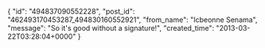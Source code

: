  {
   "id": "494837090552228",
   "post_id": "462493170453287_494830160552921",
   "from_name": "Icbeonne Senama",
   "message": "So it's good without a signature!",
   "created_time": "2013-03-22T03:28:04+0000"
 }
